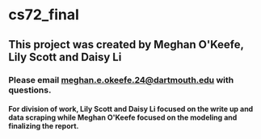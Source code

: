 # cs72_final

## This project was created by Meghan O'Keefe, Lily Scott and Daisy Li

### Please email meghan.e.okeefe.24@dartmouth.edu with questions.

#### For division of work, Lily Scott and Daisy Li focused on the write up and data scraping while Meghan O'Keefe focused on the modeling and finalizing the report.